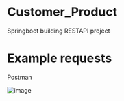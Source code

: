 # Customer_Product
Springboot building RESTAPI project


# Example requests

Postman

 ![image](https://github.com/kahano/Customer_Product/assets/48335933/245bd473-0287-4f6c-aa3d-75c5ec1a9b29)


